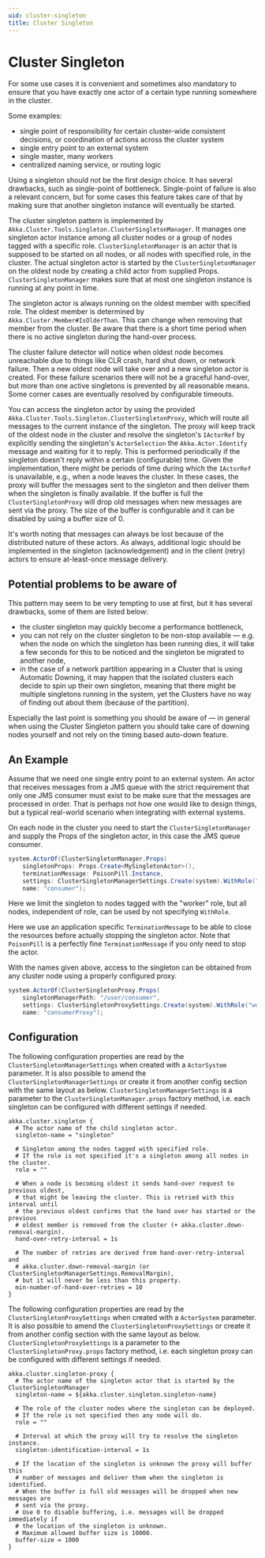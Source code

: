 ```yaml
---
uid: cluster-singleton
title: Cluster Singleton
---
```

# Cluster Singleton

For some use cases it is convenient and sometimes also mandatory to ensure that you have exactly one actor of a certain type running somewhere in the cluster.

Some examples:

- single point of responsibility for certain cluster-wide consistent decisions, or coordination of actions across the cluster system
- single entry point to an external system
- single master, many workers
- centralized naming service, or routing logic

Using a singleton should not be the first design choice. It has several drawbacks, such as single-point of bottleneck. Single-point of failure is also a relevant concern, but for some cases this feature takes care of that by making sure that another singleton instance will eventually be started.

The cluster singleton pattern is implemented by `Akka.Cluster.Tools.Singleton.ClusterSingletonManager`. It manages one singleton actor instance among all cluster nodes or a group of nodes tagged with a specific role. `ClusterSingletonManager` is an actor that is supposed to be started on all nodes, or all nodes with specified role, in the cluster. The actual singleton actor is started by the `ClusterSingletonManager` on the oldest node by creating a child actor from supplied Props. `ClusterSingletonManager` makes sure that at most one singleton instance is running at any point in time.

The singleton actor is always running on the oldest member with specified role. The oldest member is determined by `Akka.Cluster.Member#IsOlderThan`. This can change when removing that member from the cluster. Be aware that there is a short time period when there is no active singleton during the hand-over process.

The cluster failure detector will notice when oldest node becomes unreachable due to things like CLR crash, hard shut down, or network failure. Then a new oldest node will take over and a new singleton actor is created. For these failure scenarios there will not be a graceful hand-over, but more than one active singletons is prevented by all reasonable means. Some corner cases are eventually resolved by configurable timeouts.

You can access the singleton actor by using the provided `Akka.Cluster.Tools.Singleton.ClusterSingletonProxy`, which will route all messages to the current instance of the singleton. The proxy will keep track of the oldest node in the cluster and resolve the singleton's `IActorRef` by explicitly sending the singleton's `ActorSelection` the `Akka.Actor.Identify` message and waiting for it to reply. This is performed periodically if the singleton doesn't reply within a certain (configurable) time. Given the implementation, there might be periods of time during which the `IActorRef` is unavailable, e.g., when a node leaves the cluster. In these cases, the proxy will buffer the messages sent to the singleton and then deliver them when the singleton is finally available. If the buffer is full the `ClusterSingletonProxy` will drop old messages when new messages are sent via the proxy. The size of the buffer is configurable and it can be disabled by using a buffer size of 0.

It's worth noting that messages can always be lost because of the distributed nature of these actors. As always, additional logic should be implemented in the singleton (acknowledgement) and in the client (retry) actors to ensure at-least-once message delivery.

## Potential problems to be aware of

This pattern may seem to be very tempting to use at first, but it has several drawbacks, some of them are listed below:

- the cluster singleton may quickly become a performance bottleneck,
- you can not rely on the cluster singleton to be non-stop available — e.g. when the node on which the singleton has been running dies, it will take a few seconds for this to be noticed and the singleton be migrated to another node,
- in the case of a network partition appearing in a Cluster that is using Automatic Downing, it may happen that the isolated clusters each decide to spin up their own singleton, meaning that there might be multiple singletons running in the system, yet the Clusters have no way of finding out about them (because of the partition).

Especially the last point is something you should be aware of — in general when using the Cluster Singleton pattern you should take care of downing nodes yourself and not rely on the timing based auto-down feature.

## An Example

Assume that we need one single entry point to an external system. An actor that receives messages from a JMS queue with the strict requirement that only one JMS consumer must exist to be make sure that the messages are processed in order. That is perhaps not how one would like to design things, but a typical real-world scenario when integrating with external systems.

On each node in the cluster you need to start the `ClusterSingletonManager` and supply the Props of the singleton actor, in this case the JMS queue consumer.

```csharp
system.ActorOf(ClusterSingletonManager.Props(
    singletonProps: Props.Create<MySingletonActor>(),
    terminationMessage: PoisonPill.Instance,
    settings: ClusterSingletonManagerSettings.Create(system).WithRole("worker")),
    name: "consumer");
```

Here we limit the singleton to nodes tagged with the "worker" role, but all nodes, independent of role, can be used by not specifying `WithRole`.

Here we use an application specific `TerminationMessage` to be able to close the resources before actually stopping the singleton actor. Note that `PoisonPill` is a perfectly fine `TerminationMessage` if you only need to stop the actor.

With the names given above, access to the singleton can be obtained from any cluster node using a properly configured proxy.

```csharp
system.ActorOf(ClusterSingletonProxy.Props(
    singletonManagerPath: "/user/consumer",
    settings: ClusterSingletonProxySettings.Create(system).WithRole("worker")),
    name: "consumerProxy");
```

## Configuration

The following configuration properties are read by the `ClusterSingletonManagerSettings` when created with a `ActorSystem` parameter. It is also possible to amend the `ClusterSingletonManagerSettings` or create it from another config section with the same layout as below. `ClusterSingletonManagerSettings` is a parameter to the `ClusterSingletonManager.props` factory method, i.e. each singleton can be configured with different settings if needed.

```hocon
akka.cluster.singleton {
  # The actor name of the child singleton actor.
  singleton-name = "singleton"
  
  # Singleton among the nodes tagged with specified role.
  # If the role is not specified it's a singleton among all nodes in the cluster.
  role = ""
  
  # When a node is becoming oldest it sends hand-over request to previous oldest, 
  # that might be leaving the cluster. This is retried with this interval until 
  # the previous oldest confirms that the hand over has started or the previous 
  # oldest member is removed from the cluster (+ akka.cluster.down-removal-margin).
  hand-over-retry-interval = 1s
  
  # The number of retries are derived from hand-over-retry-interval and
  # akka.cluster.down-removal-margin (or ClusterSingletonManagerSettings.RemovalMargin),
  # but it will never be less than this property.
  min-number-of-hand-over-retries = 10
}
```

The following configuration properties are read by the `ClusterSingletonProxySettings` when created with a `ActorSystem` parameter. It is also possible to amend the `ClusterSingletonProxySettings` or create it from another config section with the same layout as below. `ClusterSingletonProxySettings` is a parameter to the `ClusterSingletonProxy.props` factory method, i.e. each singleton proxy can be configured with different settings if needed.

```hocon
akka.cluster.singleton-proxy {
  # The actor name of the singleton actor that is started by the ClusterSingletonManager
  singleton-name = ${akka.cluster.singleton.singleton-name}
  
  # The role of the cluster nodes where the singleton can be deployed. 
  # If the role is not specified then any node will do.
  role = ""
  
  # Interval at which the proxy will try to resolve the singleton instance.
  singleton-identification-interval = 1s
  
  # If the location of the singleton is unknown the proxy will buffer this
  # number of messages and deliver them when the singleton is identified. 
  # When the buffer is full old messages will be dropped when new messages are
  # sent via the proxy.
  # Use 0 to disable buffering, i.e. messages will be dropped immediately if
  # the location of the singleton is unknown.
  # Maximum allowed buffer size is 10000.
  buffer-size = 1000 
}
```
